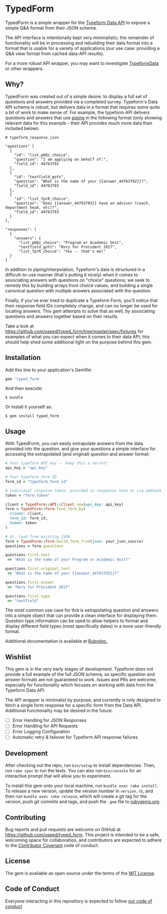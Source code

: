 # TypedForm

TypedForm is a simple wrapper for the [Typeform Data API](https://www.typeform.com/help/data-api/) to expose a simple Q&A format from their JSON schema.

The API interface is intentionally kept very minimalistic; the remainder of functionality will be in processing and rebuilding their data format into a format that is usable for a variety of applications (our use case: providing a Q&A view format from cached data-API results).

For a more robust API wrapper, you may want to investigate [TypeformData](https://github.com/shearwaterintl/typeform_data) or other wrappers.

## Why?

TypedForm was created out of a simple desire: to display a full set of questions and answers provided via a completed survey. Typeform's Data API schema is robust, but delivers data in a format that requires some quite a bit of work to make sense of. For example, the typeform API delivers questions and answers that use [piping](https://www.typeform.com/help/piping/) in the following format (only showing relevant data for this example - their API provides much more data than included below):

```
# typeform_response.json

"questions" [
  {
    "id": "list_p0Qz_choice",
    "question": "I am applying on behalf of:",
    "field_id": 44763792
  },
  {
    "id": "textfield_goYz",
    "question": "What is the name of your {{answer_44763792}}?",
    "field_id": 44763783
  },
  {
    "id": "list_fprR_choice",
    "question": "Does {{answer_44763783}} have an advisor (coach, department head, etc)?",
    "field_id": 44763793
  }
],

"responses": [
  {
    "answers": {
      "list_p0Qz_choice": "Program or Academic Unit",
      "textfield_goYz": "Rory for President 2017",
      "list_fprR_choice": "Yes -- that's me!"
  }
]
```

In addition to piping/interpolation, Typeform's data is structured in a difficult-to-use manner (that's putting it nicely) when it comes to associating answers with questions on "choice" questions; we seek to remedy this by building arrays from choice values, and building a single canonical question with multiple answers associated with the question.

Finally, if you've ever tried to duplicate a Typeform Form, you'll notice that their response field IDs completely change, and can no longer be used for locating answers. This gem attempts to solve that as well, by associating questions and answers together based on their results.

Take a look at https://github.com/useed/typed_form/tree/master/spec/fixtures for examples of what you can expect when it comes to their data API; this should help shed some additional light on the purpose behind this gem.


## Installation

Add this line to your application's Gemfile:

```ruby
gem 'typed_form'
```

And then execute:

    $ bundle

Or install it yourself as:

    $ gem install typed_form

## Usage

With TypedForm, you can easily extrapolate answers from the data provided into the question, and give your questions a simple interface for accessing the extrapolated (and original) question and answer format:

```ruby
# Your typeform API key -- keep this a secret!
api_key = "api_key"

# Your typeform form ID
form_id = "typeform_form_id"

# individual response token, provided in responses hash or via webhook data
token = "form_token" 

client = TypedForm::API::Client.new(api_key: api_key)
form = TypedForm::Form.find_form_by(
  client: client, 
  form_id: form_id, 
  token: token
)

# Or, load from existing JSON
form = TypedForm::Form.build_form_from(json: your_json_source)
questions = form.questions

questions.first.text
 => "What is the name of your Program or Academic Unit?"

questions.first.original_text
 => "What is the name of your {{answer_44763792}}?"

questions.first.answer
 => "Rory for President 2017"

questions.first.type
 => "textfield"
```


The most common use case for this is extrapolating question and answers into a simple object that can provide a clean interface for displaying them. Question type information can be used to allow helpers to format and display different field types (most specifically dates) in a more user-friendly format.

Additional documentation is available at [Rubydoc.](http://www.rubydoc.info/github/useed/typed_form/master)

## Wishlist

This gem is in the very early stages of development. Typeform does not provide a full example of the full JSON schema, so specific question and answer formats are not guaranteed to work. Issues and PRs are welcome, especially for functionality which focuses on working with data from the Typeform Data API.

The API wrapper is minimalist by purpose, and currently is only designed to fetch a single form response for a specific form from the Data API. Additional functionality may be desired in the future.

- [ ] Error Handling for JSON Responses
- [ ] Error Handling for API Requests
- [ ] Error Logging Configuration
- [ ] Automatic retry & failover for Typeform API response failures

## Development

After checking out the repo, run `bin/setup` to install dependencies. Then, run `rake spec` to run the tests. You can also run `bin/console` for an interactive prompt that will allow you to experiment.

To install this gem onto your local machine, run `bundle exec rake install`. To release a new version, update the version number in `version.rb`, and then run `bundle exec rake release`, which will create a git tag for the version, push git commits and tags, and push the `.gem` file to [rubygems.org](https://rubygems.org).

## Contributing

Bug reports and pull requests are welcome on GitHub at https://github.com/useed/typed_form. This project is intended to be a safe, welcoming space for collaboration, and contributors are expected to adhere to the [Contributor Covenant](http://contributor-covenant.org) code of conduct.


## License

The gem is available as open source under the terms of the [MIT License](http://opensource.org/licenses/MIT).


## Code of Conduct

Everyone interacting in this repository is expected to follow [our code of conduct](https://github.com/useed/typed_form/blob/master/CODE_OF_CONDUCT.md)
